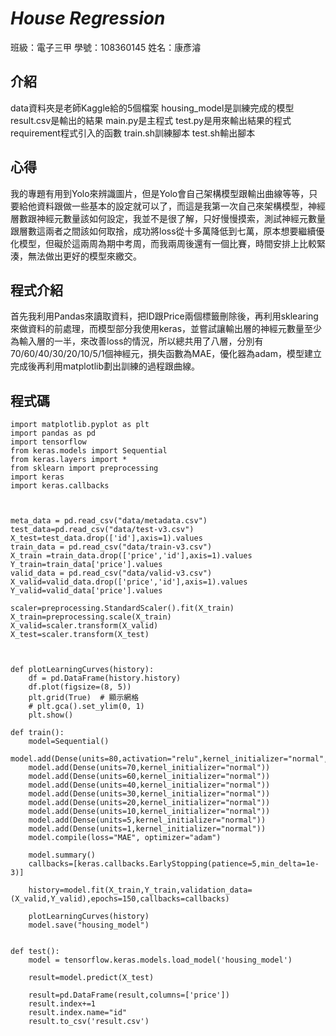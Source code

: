 # *House Regression*

班級：電子三甲 學號：108360145 姓名：康彥濬

## 介紹
data資料夾是老師Kaggle給的5個檔案
housing_model是訓練完成的模型
result.csv是輸出的結果
main.py是主程式
test.py是用來輸出結果的程式
requirement程式引入的函數
train.sh訓練腳本
test.sh輸出腳本

## 心得
我的專題有用到Yolo來辨識圖片，但是Yolo會自己架構模型跟輸出曲線等等，只要給他資料跟做一些基本的設定就可以了，而這是我第一次自己來架構模型，神經層數跟神經元數量該如何設定，我並不是很了解，只好慢慢摸索，測試神經元數量跟層數這兩者之間該如何取捨，成功將loss從十多萬降低到七萬，原本想要繼續優化模型，但礙於這兩周為期中考周，而我兩周後還有一個比賽，時間安排上比較緊湊，無法做出更好的模型來繳交。

## 程式介紹
首先我利用Pandas來讀取資料，把ID跟Price兩個標籤刪除後，再利用sklearing來做資料的前處理，而模型部分我使用keras，並嘗試讓輸出層的神經元數量至少為輸入層的一半，來改善loss的情況，所以總共用了八層，分別有70/60/40/30/20/10/5/1個神經元，損失函數為MAE，優化器為adam，模型建立完成後再利用matplotlib劃出訓練的過程跟曲線。

## 程式碼

```code
import matplotlib.pyplot as plt
import pandas as pd
import tensorflow
from keras.models import Sequential
from keras.layers import *
from sklearn import preprocessing
import keras
import keras.callbacks



meta_data = pd.read_csv("data/metadata.csv")
test_data=pd.read_csv("data/test-v3.csv")
X_test=test_data.drop(['id'],axis=1).values
train_data = pd.read_csv("data/train-v3.csv")
X_train =train_data.drop(['price','id'],axis=1).values
Y_train=train_data['price'].values
valid_data = pd.read_csv("data/valid-v3.csv")
X_valid=valid_data.drop(['price','id'],axis=1).values
Y_valid=valid_data['price'].values

scaler=preprocessing.StandardScaler().fit(X_train)
X_train=preprocessing.scale(X_train)
X_valid=scaler.transform(X_valid)
X_test=scaler.transform(X_test)



def plotLearningCurves(history):
    df = pd.DataFrame(history.history)
    df.plot(figsize=(8, 5))
    plt.grid(True)  # 顯示網格
    # plt.gca().set_ylim(0, 1)
    plt.show()

def train():
    model=Sequential()
    model.add(Dense(units=80,activation="relu",kernel_initializer="normal",input_dim=X_train.shape[1]))
    model.add(Dense(units=70,kernel_initializer="normal"))
    model.add(Dense(units=60,kernel_initializer="normal"))
    model.add(Dense(units=40,kernel_initializer="normal"))
    model.add(Dense(units=30,kernel_initializer="normal"))
    model.add(Dense(units=20,kernel_initializer="normal"))
    model.add(Dense(units=10,kernel_initializer="normal"))
    model.add(Dense(units=5,kernel_initializer="normal"))
    model.add(Dense(units=1,kernel_initializer="normal"))
    model.compile(loss="MAE", optimizer="adam")

    model.summary()
    callbacks=[keras.callbacks.EarlyStopping(patience=5,min_delta=1e-3)]

    history=model.fit(X_train,Y_train,validation_data=(X_valid,Y_valid),epochs=150,callbacks=callbacks)

    plotLearningCurves(history)
    model.save("housing_model")


def test():
    model = tensorflow.keras.models.load_model('housing_model')

    result=model.predict(X_test)

    result=pd.DataFrame(result,columns=['price'])
    result.index+=1
    result.index.name="id"
    result.to_csv('result.csv')
```